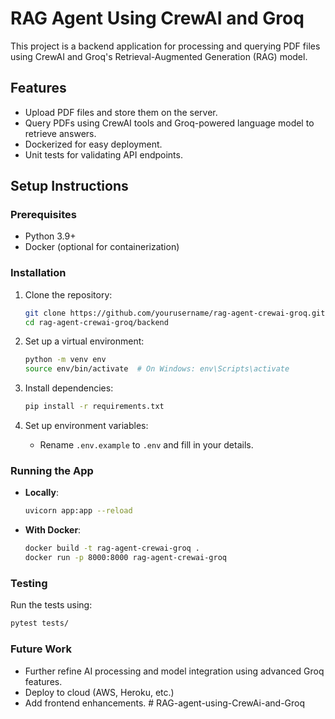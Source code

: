 
# RAG Agent Using CrewAI and Groq

This project is a backend application for processing and querying PDF files using CrewAI and Groq's Retrieval-Augmented Generation (RAG) model.

## Features
- Upload PDF files and store them on the server.
- Query PDFs using CrewAI tools and Groq-powered language model to retrieve answers.
- Dockerized for easy deployment.
- Unit tests for validating API endpoints.

## Setup Instructions

### Prerequisites
- Python 3.9+
- Docker (optional for containerization)

### Installation
1. Clone the repository:
   ```bash
   git clone https://github.com/yourusername/rag-agent-crewai-groq.git
   cd rag-agent-crewai-groq/backend
   ```

2. Set up a virtual environment:
   ```bash
   python -m venv env
   source env/bin/activate  # On Windows: env\Scripts\activate
   ```

3. Install dependencies:
   ```bash
   pip install -r requirements.txt
   ```

4. Set up environment variables:
   - Rename `.env.example` to `.env` and fill in your details.

### Running the App
- **Locally**:
   ```bash
   uvicorn app:app --reload
   ```
- **With Docker**:
   ```bash
   docker build -t rag-agent-crewai-groq .
   docker run -p 8000:8000 rag-agent-crewai-groq
   ```

### Testing
Run the tests using:
```bash
pytest tests/
```

### Future Work
- Further refine AI processing and model integration using advanced Groq features.
- Deploy to cloud (AWS, Heroku, etc.)
- Add frontend enhancements.
#   R A G - a g e n t - u s i n g - C r e w A i - a n d - G r o q  
 